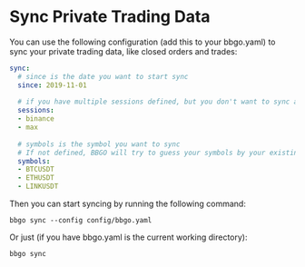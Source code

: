 # Sync Private Trading Data

You can use the following configuration (add this to your bbgo.yaml) to sync your private trading data, like closed orders and trades:

```yaml
sync:
  # since is the date you want to start sync
  since: 2019-11-01
  
  # if you have multiple sessions defined, but you don't want to sync all sessions, you can define a list here
  sessions:
  - binance
  - max
  
  # symbols is the symbol you want to sync
  # If not defined, BBGO will try to guess your symbols by your existing account balances
  symbols:
  - BTCUSDT
  - ETHUSDT
  - LINKUSDT
```

Then you can start syncing by running the following command:

```shell
bbgo sync --config config/bbgo.yaml
```

Or just (if you have bbgo.yaml is the current working directory):

```shell
bbgo sync
```
